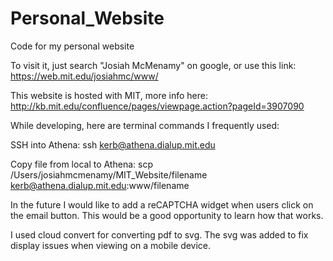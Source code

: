 # Personal_Website
Code for my personal website

To visit it, just search "Josiah McMenamy" on google, or use this link: https://web.mit.edu/josiahmc/www/

This website is hosted with MIT, more info here: http://kb.mit.edu/confluence/pages/viewpage.action?pageId=3907090 

While developing, here are terminal commands I frequently used:

SSH into Athena: ssh kerb@athena.dialup.mit.edu

Copy file from local to Athena: scp /Users/josiahmcmenamy/MIT_Website/filename kerb@athena.dialup.mit.edu:www/filename

In the future I would like to add a reCAPTCHA widget when users click on the email button. This would be a good opportunity to learn how that works.

I used cloud convert for converting pdf to svg. The svg was added to fix display issues when viewing on a mobile device.

